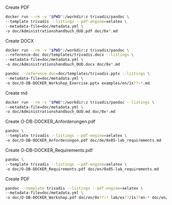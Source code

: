 

Create PDF

```bash
docker run --rm -v "$PWD":/workdir:z trivadis/pandoc \
--template trivadis --listings --pdf-engine=xelatex \
--metadata-file=doc/metadata.yml \
-o doc/Administrationshandbuch_OUD.pdf doc/0x*.md
```

Create DOCX

```bash
docker run --rm -v "$PWD":/workdir:z trivadis/pandoc \
--reference-doc doc/templates/trivadis.docx --listings \
--metadata-file=doc/metadata.yml \
-o doc/Administrationshandbuch_OUD.docx doc/0x*.md
```

```bash
pandoc --reference-doc=doc/templates/trivadis.pptx --listings \
--metadata-file=doc/metadata.yml \
-o doc/O-DB-DOCKER_Workshop_Exercise.pptx examples/en/1x??-*.md
```

Create md

```bash
docker run --rm -v "$PWD":/workdir:z trivadis/pandoc --listings \
--metadata-file=doc/metadata.yml \
-o doc/Administrationshandbuch_OUD.md doc/0x*.md
```

Create O-DB-DOCKER_Anforderungen.pdf

```bash
pandoc \
--template trivadis --listings --pdf-engine=xelatex \
-o doc/O-DB-DOCKER_Anforderungen.pdf doc/de/0x05-lab_requirements.md
```

Create O-DB-DOCKER_Requirements.pdf

```bash
pandoc \
--template trivadis --listings --pdf-engine=xelatex \
-o doc/O-DB-DOCKER_Requirements.pdf doc/en/0x05-lab_requirements.md
```

Create PDF

```bash
pandoc --template trivadis --listings --pdf-engine=xelatex \
--metadata-file=doc/metadata.yml \
-o doc/O-DB-DOCKER_Workshop.pdf doc/en/0x??-* lab/ex??/1x??en-* doc/en/9x??-*
```